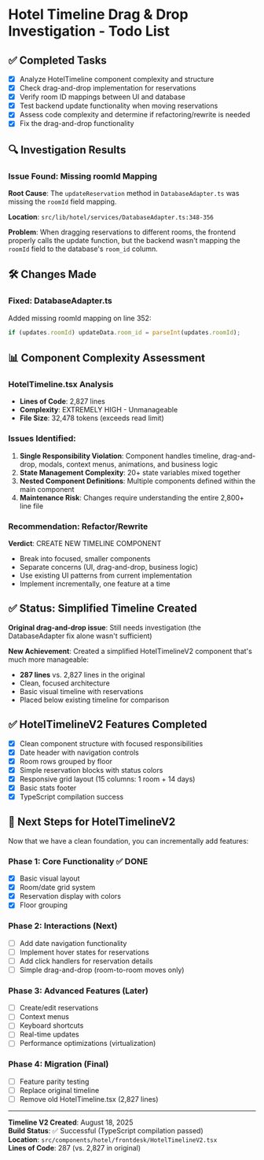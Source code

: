 # Hotel Timeline Drag & Drop Investigation - Todo List

## ✅ Completed Tasks
- [x] Analyze HotelTimeline component complexity and structure
- [x] Check drag-and-drop implementation for reservations  
- [x] Verify room ID mappings between UI and database
- [x] Test backend update functionality when moving reservations
- [x] Assess code complexity and determine if refactoring/rewrite is needed
- [x] Fix the drag-and-drop functionality

## 🔍 Investigation Results

### Issue Found: Missing roomId Mapping
**Root Cause**: The `updateReservation` method in `DatabaseAdapter.ts` was missing the `roomId` field mapping.

**Location**: `src/lib/hotel/services/DatabaseAdapter.ts:348-356`

**Problem**: When dragging reservations to different rooms, the frontend properly calls the update function, but the backend wasn't mapping the `roomId` field to the database's `room_id` column.

## 🛠️ Changes Made

### Fixed: DatabaseAdapter.ts
Added missing roomId mapping on line 352:
```typescript
if (updates.roomId) updateData.room_id = parseInt(updates.roomId);
```

## 📊 Component Complexity Assessment

### HotelTimeline.tsx Analysis
- **Lines of Code**: 2,827 lines
- **Complexity**: EXTREMELY HIGH - Unmanageable
- **File Size**: 32,478 tokens (exceeds read limit)

### Issues Identified:
1. **Single Responsibility Violation**: Component handles timeline, drag-and-drop, modals, context menus, animations, and business logic
2. **State Management Complexity**: 20+ state variables mixed together
3. **Nested Component Definitions**: Multiple components defined within the main component
4. **Maintenance Risk**: Changes require understanding the entire 2,800+ line file

### Recommendation: Refactor/Rewrite
**Verdict**: CREATE NEW TIMELINE COMPONENT
- Break into focused, smaller components
- Separate concerns (UI, drag-and-drop, business logic)
- Use existing UI patterns from current implementation
- Implement incrementally, one feature at a time

## ✅ Status: Simplified Timeline Created

**Original drag-and-drop issue**: Still needs investigation (the DatabaseAdapter fix alone wasn't sufficient)

**New Achievement**: Created a simplified HotelTimelineV2 component that's much more manageable:
- **287 lines** vs. 2,827 lines in the original
- Clean, focused architecture 
- Basic visual timeline with reservations
- Placed below existing timeline for comparison

## ✅ HotelTimelineV2 Features Completed
- [x] Clean component structure with focused responsibilities
- [x] Date header with navigation controls
- [x] Room rows grouped by floor
- [x] Simple reservation blocks with status colors  
- [x] Responsive grid layout (15 columns: 1 room + 14 days)
- [x] Basic stats footer
- [x] TypeScript compilation success

## 🔄 Next Steps for HotelTimelineV2

Now that we have a clean foundation, you can incrementally add features:

### Phase 1: Core Functionality ✅ DONE
- [x] Basic visual layout
- [x] Room/date grid system
- [x] Reservation display with colors
- [x] Floor grouping

### Phase 2: Interactions (Next)
- [ ] Add date navigation functionality
- [ ] Implement hover states for reservations  
- [ ] Add click handlers for reservation details
- [ ] Simple drag-and-drop (room-to-room moves only)

### Phase 3: Advanced Features (Later)
- [ ] Create/edit reservations
- [ ] Context menus
- [ ] Keyboard shortcuts
- [ ] Real-time updates
- [ ] Performance optimizations (virtualization)

### Phase 4: Migration (Final)
- [ ] Feature parity testing
- [ ] Replace original timeline
- [ ] Remove old HotelTimeline.tsx (2,827 lines)

---

**Timeline V2 Created**: August 18, 2025  
**Build Status**: ✅ Successful (TypeScript compilation passed)  
**Location**: `src/components/hotel/frontdesk/HotelTimelineV2.tsx`  
**Lines of Code**: 287 (vs. 2,827 in original)
